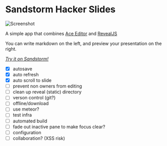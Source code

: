 # Sandstorm Hacker Slides

![Screenshot](https://cloud.githubusercontent.com/assets/1058938/6180867/9acdea84-b2df-11e4-8ae8-b01f2c4d7e1d.png)

A simple app that combines [Ace Editor](https://github.com/ajaxorg/ace/) and [RevealJS](https://github.com/hakimel/reveal.js)

You can write markdown on the left, and preview your presentation on the right.

*[Try it on Sandstorm!](https://demo.sandstorm.io/appdemo/7qvcjh7gk0rzdx1s3c8gufd288sesf6vvdt297756xcv4q8xxvhh)*

- [x] autosave
- [x] auto refresh
- [x] auto scroll to slide
- [ ] prevent non owners from editing
- [ ] clean up reveal (static) directory
- [ ] verson control (git?)
- [ ] offline/download
- [ ] use meteor?
- [ ] test infra
- [ ] automated build
- [ ] fade out inactive pane to make focus clear?
- [ ] configuration
- [ ] collaboration? (XSS risk)
